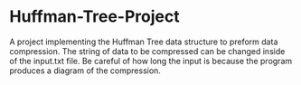 # Huffman-Tree-Project
A project implementing the Huffman Tree data structure to preform data compression.
The string of data to be compressed can be changed inside of the input.txt file. 
Be careful of how long the input is because the program produces a diagram of the compression.

